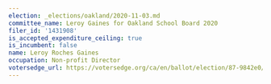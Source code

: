 ```yaml
---
election: _elections/oakland/2020-11-03.md
committee_name: Leroy Gaines for Oakland School Board 2020
filer_id: '1431908'
is_accepted_expenditure_ceiling: true
is_incumbent: false
name: Leroy Roches Gaines
occupation: Non-profit Director
votersedge_url: https://votersedge.org/ca/en/ballot/election/87-9842e0/address/null/zip/94610/contests/contest/21297/candidate/151501?&date=2020-11-03
---
```

